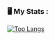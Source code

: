 ### :desktop_computer: My Stats :
[![Top Langs](https://github-readme-stats.vercel.app/api/top-langs/?username=romashkoyp)](https://github.com/anuraghazra/github-readme-stats)
